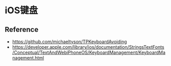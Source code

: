 # iOS键盘

## Reference

* <https://github.com/michaeltyson/TPKeyboardAvoiding>
* <https://developer.apple.com/library/ios/documentation/StringsTextFonts/Conceptual/TextAndWebiPhoneOS/KeyboardManagement/KeyboardManagement.html>
